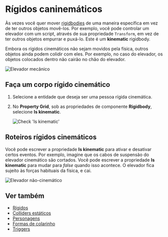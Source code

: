 # Rígidos caninemáticos

Às vezes você quer mover [rigidbodies](rigid-bodies.md) de uma maneira específica em vez de ter outros objetos movê-los. Por exemplo, você pode controlar um elevador com um script, através de sua propriedade `Transform`, em vez de ter outros objetos empurrar e puxá-lo. Este é um **kinematic** rigidbody.

Embora os rígidos cinemáticos não sejam movidos pela física, outros objetos ainda podem colidir com eles. Por exemplo, no caso do elevador, os objetos colocados dentro não cairão no chão do elevador.

![Elevador mecânico](media/rigid-bodies-kinematic-elevator.png)

## Faça um corpo rígido cinemático

1. Selecione a entidade que deseja ser uma pessoa rígida cinemática.

2. No **Property Grid**, sob as propriedades de componente **Rigidbody**, selecione **Is kinematic**.

   ![Check 'Is kinematic'](media/rigid-bodies-is-kinematic-checkbox.png)

## Roteiros rígidos cinemáticos

Você pode escrever a propriedade **Is kinematic** para ativar e desativar certos eventos. Por exemplo, imagine que os cabos de suspensão do elevador cinemático são cortados. Você pode escrever a propriedade **Is kinematic** para mudar para *false* quando isso acontece. O elevador fica sujeito às forças habituais da física, e cai.

![ Elevador não-cinemático](media/rigid-bodies-non-kinematic-elevator.png)

## Ver também

* [Rígidos](rigid-bodies.md)
* [Colliders estáticos](static-colliders.md)
* [Personagens](characters.md)
* [Formas de colarinho](collider-shapes.md)
* [Triggers](triggers.md)